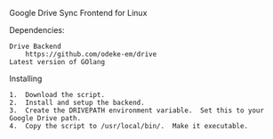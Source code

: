 Google Drive Sync Frontend for Linux

Dependencies:  
	
	Drive Backend
		https://github.com/odeke-em/drive
	Latest version of GOlang

Installing
	
	1.  Download the script.  
	2.  Install and setup the backend.  
	3.  Create the DRIVEPATH environment variable.  Set this to your Google Drive path.  
	4.  Copy the script to /usr/local/bin/.  Make it executable.  
